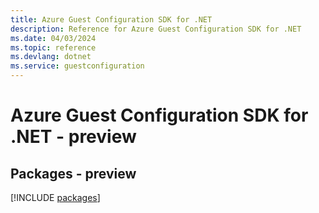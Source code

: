 ```yaml
---
title: Azure Guest Configuration SDK for .NET
description: Reference for Azure Guest Configuration SDK for .NET
ms.date: 04/03/2024
ms.topic: reference
ms.devlang: dotnet
ms.service: guestconfiguration
---
```

# Azure Guest Configuration SDK for .NET - preview
## Packages - preview
[!INCLUDE [packages](guest-configuration-index.md)]